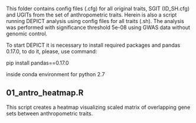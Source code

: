 This folder contains config files (.cfg) for all original traits, SGIT (ID_SH.cfg) and UGITs from the set of anthropometric traits. Herein is also a script running DEPICT analysis using config files for all traits (.sh). The analysis was performed with significance threshold 5e-08 using GWAS data without genomic control.

To start DEPICT it is necessary to install required packages and pandas 0.17.0, to do it, please, use command:

pip install pandas==0.17.0

inside conda environment for python 2.7

## 01_antro_heatmap.R
This script creates a heatmap visualizing scaled matrix of overlapping gene sets between anthropometric traits.

